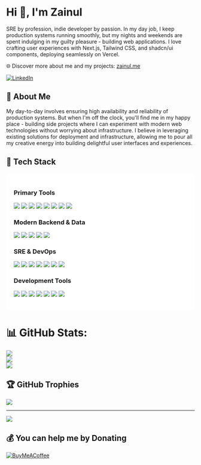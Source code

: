<h1>Hi 👋, I'm Zainul</h1>
<p>SRE by profession, indie developer by passion. In my day job, I keep production systems running smoothly, but my nights and weekends are spent indulging in my guilty pleasure - building web applications. I love crafting user experiences with Next.js, Tailwind CSS, and shadcn/ui components, deploying seamlessly on Vercel.</p>
<p>🌐 Discover more about me and my projects: <a href="https://zainul.me">zainul.me</a></p>

[![LinkedIn](https://img.shields.io/badge/LinkedIn-%230077B5.svg?logo=linkedin&logoColor=white)](https://linkedin.com/in/zainul1996) 

<h2>🎯 About Me</h2>
<p>My day-to-day involves ensuring high availability and reliability of production systems. But when I'm off the clock, you'll find me in my happy place - building side projects where I can experiment with modern web technologies without worrying about infrastructure. I believe in leveraging existing solutions for deployment and infrastructure, allowing me to pour all my creative energy into building delightful user interfaces and experiences.</p>

<h2>🚀 Tech Stack</h2>

<div style="background: white; border-radius: 12px; padding: 20px; margin-bottom: 30px;">
<h3>Primary Tools</h3>
<p>
<img src="https://img.shields.io/badge/Next-black?style=for-the-badge&logo=next.js&logoColor=white"/>
<img src="https://img.shields.io/badge/typescript-%23007ACC.svg?style=for-the-badge&logo=typescript&logoColor=white"/>
<img src="https://img.shields.io/badge/tailwindcss-%2338B2AC.svg?style=for-the-badge&logo=tailwind-css&logoColor=white"/>
<img src="https://img.shields.io/badge/react-%2320232a.svg?style=for-the-badge&logo=react&logoColor=%2361DAFB"/>
<img src="https://img.shields.io/badge/javascript-%23323330.svg?style=for-the-badge&logo=javascript&logoColor=%23F7DF1E"/>
<img src="https://img.shields.io/badge/vercel-%23000000.svg?style=for-the-badge&logo=vercel&logoColor=white"/>
<img src="https://img.shields.io/badge/daisyui-5A0EF8?style=for-the-badge&logo=daisyui&logoColor=white"/>
<img src="https://img.shields.io/badge/node.js-6DA55F?style=for-the-badge&logo=node.js&logoColor=white"/>
</p>

<h3>Modern Backend & Data</h3>
<p>
<img src="https://img.shields.io/badge/Supabase-3ECF8E?style=for-the-badge&logo=supabase&logoColor=white"/>
<img src="https://img.shields.io/badge/Prisma-3982CE?style=for-the-badge&logo=Prisma&logoColor=white"/>
<img src="https://img.shields.io/badge/planetscale-%23000000.svg?style=for-the-badge&logo=planetscale&logoColor=white"/>
<img src="https://img.shields.io/badge/firebase-%23039BE5.svg?style=for-the-badge&logo=firebase"/>
<img src="https://img.shields.io/badge/express.js-%23404d59.svg?style=for-the-badge&logo=express&logoColor=%2361DAFB"/>
</p>

<h3>SRE & DevOps</h3>
<p>
<img src="https://img.shields.io/badge/AWS-%23FF9900.svg?style=for-the-badge&logo=amazon-aws&logoColor=white"/>
<img src="https://img.shields.io/badge/terraform-%235835CC.svg?style=for-the-badge&logo=terraform&logoColor=white"/>
<img src="https://img.shields.io/badge/kubernetes-%23326ce5.svg?style=for-the-badge&logo=kubernetes&logoColor=white"/>
<img src="https://img.shields.io/badge/docker-%230db7ed.svg?style=for-the-badge&logo=docker&logoColor=white"/>
<img src="https://img.shields.io/badge/github%20actions-%232671E5.svg?style=for-the-badge&logo=githubactions&logoColor=white"/>
<img src="https://img.shields.io/badge/grafana-%23F46800.svg?style=for-the-badge&logo=grafana&logoColor=white"/>
<img src="https://img.shields.io/badge/Prometheus-E6522C?style=for-the-badge&logo=Prometheus&logoColor=white"/>
</p>

<h3>Development Tools</h3>
<p>
<img src="https://img.shields.io/badge/git-%23F05033.svg?style=for-the-badge&logo=git&logoColor=white"/>
<img src="https://img.shields.io/badge/github-%23121011.svg?style=for-the-badge&logo=github&logoColor=white"/>
<img src="https://img.shields.io/badge/ESLint-4B3263?style=for-the-badge&logo=eslint&logoColor=white"/>
<img src="https://img.shields.io/badge/prettier-%23F7B93E.svg?style=for-the-badge&logo=prettier&logoColor=black"/>
<img src="https://img.shields.io/badge/Postman-FF6C37?style=for-the-badge&logo=postman&logoColor=white"/>
<img src="https://img.shields.io/badge/jira-%230A0FFF.svg?style=for-the-badge&logo=jira&logoColor=white"/>
<img src="https://img.shields.io/badge/Notion-%23000000.svg?style=for-the-badge&logo=notion&logoColor=white"/>
</p>
</div>

# 📊 GitHub Stats:
![](https://github-readme-stats.vercel.app/api?username=zainul1996&theme=dark&hide_border=false&include_all_commits=false&count_private=false)<br/>
![](https://github-readme-streak-stats.herokuapp.com/?user=zainul1996&theme=dark&hide_border=false)<br/>
![](https://github-readme-stats.vercel.app/api/top-langs/?username=zainul1996&theme=dark&hide_border=false&include_all_commits=false&count_private=false&layout=compact)

## 🏆 GitHub Trophies
![](https://github-profile-trophy.vercel.app/?username=zainul1996&theme=radical&no-frame=false&no-bg=true&margin-w=4)

---
[![](https://visitcount.itsvg.in/api?id=zainul1996&icon=0&color=0)](https://visitcount.itsvg.in)

  ## 💰 You can help me by Donating
  [![BuyMeACoffee](https://img.shields.io/badge/Buy%20Me%20a%20Coffee-ffdd00?style=for-the-badge&logo=buy-me-a-coffee&logoColor=black)](https://buymeacoffee.com/zainulcain) 
